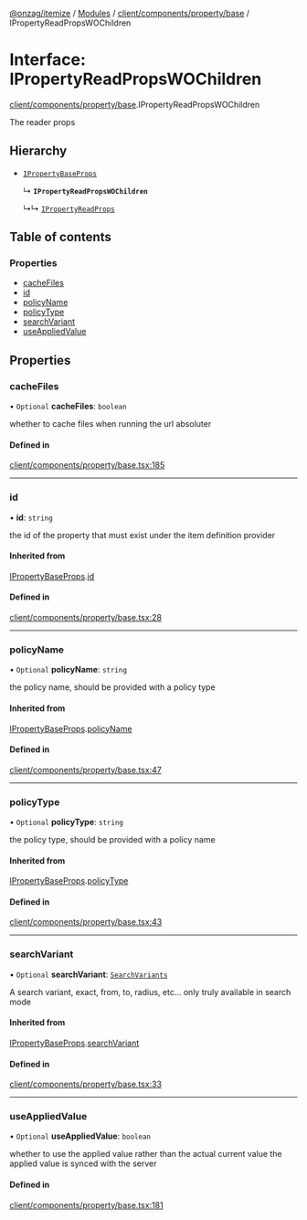 [@onzag/itemize](../README.md) / [Modules](../modules.md) / [client/components/property/base](../modules/client_components_property_base.md) / IPropertyReadPropsWOChildren

# Interface: IPropertyReadPropsWOChildren

[client/components/property/base](../modules/client_components_property_base.md).IPropertyReadPropsWOChildren

The reader props

## Hierarchy

- [`IPropertyBaseProps`](client_components_property_base.IPropertyBaseProps.md)

  ↳ **`IPropertyReadPropsWOChildren`**

  ↳↳ [`IPropertyReadProps`](client_components_property_base.IPropertyReadProps.md)

## Table of contents

### Properties

- [cacheFiles](client_components_property_base.IPropertyReadPropsWOChildren.md#cachefiles)
- [id](client_components_property_base.IPropertyReadPropsWOChildren.md#id)
- [policyName](client_components_property_base.IPropertyReadPropsWOChildren.md#policyname)
- [policyType](client_components_property_base.IPropertyReadPropsWOChildren.md#policytype)
- [searchVariant](client_components_property_base.IPropertyReadPropsWOChildren.md#searchvariant)
- [useAppliedValue](client_components_property_base.IPropertyReadPropsWOChildren.md#useappliedvalue)

## Properties

### cacheFiles

• `Optional` **cacheFiles**: `boolean`

whether to cache files when running the url absoluter

#### Defined in

[client/components/property/base.tsx:185](https://github.com/onzag/itemize/blob/a24376ed/client/components/property/base.tsx#L185)

___

### id

• **id**: `string`

the id of the property that must exist under the item definition
provider

#### Inherited from

[IPropertyBaseProps](client_components_property_base.IPropertyBaseProps.md).[id](client_components_property_base.IPropertyBaseProps.md#id)

#### Defined in

[client/components/property/base.tsx:28](https://github.com/onzag/itemize/blob/a24376ed/client/components/property/base.tsx#L28)

___

### policyName

• `Optional` **policyName**: `string`

the policy name, should be provided with a policy type

#### Inherited from

[IPropertyBaseProps](client_components_property_base.IPropertyBaseProps.md).[policyName](client_components_property_base.IPropertyBaseProps.md#policyname)

#### Defined in

[client/components/property/base.tsx:47](https://github.com/onzag/itemize/blob/a24376ed/client/components/property/base.tsx#L47)

___

### policyType

• `Optional` **policyType**: `string`

the policy type, should be provided with a policy name

#### Inherited from

[IPropertyBaseProps](client_components_property_base.IPropertyBaseProps.md).[policyType](client_components_property_base.IPropertyBaseProps.md#policytype)

#### Defined in

[client/components/property/base.tsx:43](https://github.com/onzag/itemize/blob/a24376ed/client/components/property/base.tsx#L43)

___

### searchVariant

• `Optional` **searchVariant**: [`SearchVariants`](../modules/constants.md#searchvariants)

A search variant, exact, from, to, radius, etc...
only truly available in search mode

#### Inherited from

[IPropertyBaseProps](client_components_property_base.IPropertyBaseProps.md).[searchVariant](client_components_property_base.IPropertyBaseProps.md#searchvariant)

#### Defined in

[client/components/property/base.tsx:33](https://github.com/onzag/itemize/blob/a24376ed/client/components/property/base.tsx#L33)

___

### useAppliedValue

• `Optional` **useAppliedValue**: `boolean`

whether to use the applied value rather than the
actual current value the applied value is synced
with the server

#### Defined in

[client/components/property/base.tsx:181](https://github.com/onzag/itemize/blob/a24376ed/client/components/property/base.tsx#L181)
